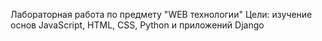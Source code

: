 Лабораторная работа по предмету "WEB технологии"
Цели: изучение основ JavaScript, HTML, CSS, Python и приложений Django
